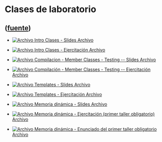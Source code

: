 # Clases de laboratorio
([fuente](https://campus.exactas.uba.ar/course/view.php?id=989&section=6))
---
  - [![Archivo](https://campus.exactas.uba.ar/theme/image.php/magazine/core/1462913092/f/pdf) Intro Clases - Slides Archivo](https://campus.exactas.uba.ar/mod/resource/view.php?id=59977)

  - [![Archivo](https://campus.exactas.uba.ar/theme/image.php/magazine/core/1462913092/f/archive) Intro Clases - Ejercitación  Archivo](https://campus.exactas.uba.ar/mod/resource/view.php?id=59978)

  - [![Archivo](https://campus.exactas.uba.ar/theme/image.php/magazine/core/1462913092/f/pdf) Compilacion - Member Classes - Testing -- Slides Archivo](https://campus.exactas.uba.ar/mod/resource/view.php?id=60292)

  - [![Archivo](https://campus.exactas.uba.ar/theme/image.php/magazine/core/1462913092/f/archive) Compilación - Member Classes - Testing -- Ejercitación Archivo](https://campus.exactas.uba.ar/mod/resource/view.php?id=60294)

  - [![Archivo](https://campus.exactas.uba.ar/theme/image.php/magazine/core/1462913092/f/pdf) Templates - Slides Archivo](https://campus.exactas.uba.ar/mod/resource/view.php?id=60715)

  - [![Archivo](https://campus.exactas.uba.ar/theme/image.php/magazine/core/1462913092/f/archive) Templates - Ejercitación Archivo](https://campus.exactas.uba.ar/mod/resource/view.php?id=60717)

  - [![Archivo](https://campus.exactas.uba.ar/theme/image.php/magazine/core/1462913092/f/pdf) Memoria dinámica - Slides Archivo](https://campus.exactas.uba.ar/mod/resource/view.php?id=61020)

  - [![Archivo](https://campus.exactas.uba.ar/theme/image.php/magazine/core/1462913092/f/archive) Memoria dinámica - Ejercitación (primer taller obligatorio) Archivo](https://campus.exactas.uba.ar/mod/resource/view.php?id=61021)

  - [![Archivo](https://campus.exactas.uba.ar/theme/image.php/magazine/core/1462913092/f/pdf) Memoria dinámica - Enunciado del primer taller obligatorio Archivo](https://campus.exactas.uba.ar/mod/resource/view.php?id=61217)

